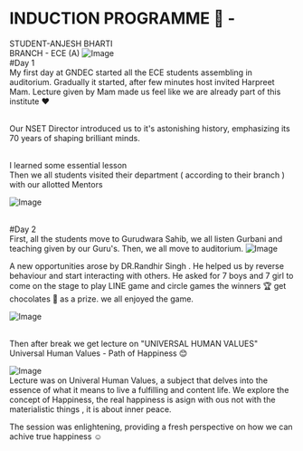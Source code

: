 # INDUCTION PROGRAMME 🏫 -
STUDENT-ANJESH BHARTI 
<br>BRANCH - ECE (A)
![Image](https://github.com/user-attachments/assets/26ad6431-c03d-4f45-be0d-478cb067872b)
<br>#Day 1
<br>My first day at GNDEC started all the ECE students assembling in auditorium. Gradually it started, after few minutes host invited Harpreet Mam. Lecture given by Mam made us feel like we are already part of this institute ♥️ 

 <br>Our NSET Director introduced us to it's astonishing history, emphasizing its 70 years of shaping brilliant minds.
 
 <br> I learned some essential lesson 
<br> Then we all students visited their department ( according to their branch ) with our allotted Mentors 

![Image](https://github.com/user-attachments/assets/c6a62c58-2178-4598-b345-8f1d46b9927a)

<br> #Day 2 
<br> First, all the students move to Gurudwara Sahib, we all listen Gurbani and teaching given by our Guru's. Then, we all move to auditorium.
![Image](https://github.com/user-attachments/assets/3e82bcc1-e762-4a51-adcd-e4d20d5e85bb)

A new opportunities arose by DR.Randhir Singh . He helped us by reverse behaviour and start interacting with others. He 
asked for 7 boys and 7 girl to come on the stage to play LINE game and 
circle games the winners 🏆 get chocolates 🍫 as a prize. we all enjoyed the game.

![Image](https://github.com/user-attachments/assets/68e2abd1-9ffa-408d-89e4-e08714a85b92)

<br> Then after break we get lecture on "UNIVERSAL HUMAN VALUES"
<br> Universal Human Values - Path of Happiness 😊 

![Image](https://github.com/user-attachments/assets/0b94c06d-bbb0-418f-b97b-830131003671)
<br> Lecture  was on Univeral Human Values, a subject that delves 
into the essence of what it means to live a fulfilling and content life. We explore the concept of Happiness, the real happiness is asign with ous not with the materialistic things , it is about inner peace.

The session was enlightening, providing a fresh perspective on how we can achive true happiness ☺️ 


















